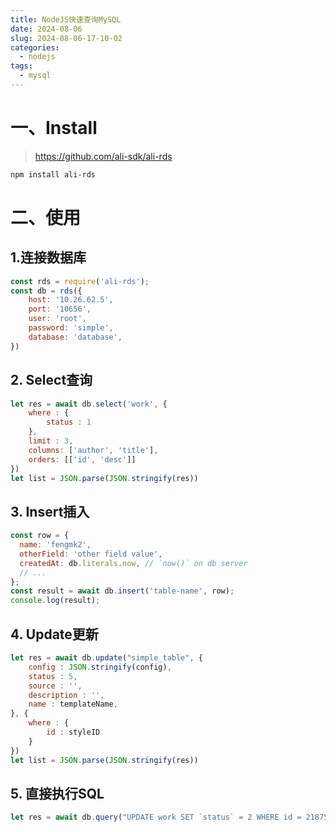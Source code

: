 ```yaml
---
title: NodeJS快速查询MySQL
date: 2024-08-06
slug: 2024-08-06-17-10-02
categories:
  - nodejs
tags:
  - mysql
---
```



# 一、Install 

> https://github.com/ali-sdk/ali-rds

```sh
npm install ali-rds
```

# 二、使用

## 1.连接数据库

```js
const rds = require('ali-rds');
const db = rds({
    host: '10.26.62.5',
    port: '10656',
    user: 'root',
    password: 'simple',
    database: 'database', 
})
```

## 2. Select查询

```js
let res = await db.select('work', {
    where : {
        status : 1
    },
    limit : 3,
    columns: ['author', 'title'],
    orders: [['id', 'desc']]
})
let list = JSON.parse(JSON.stringify(res))
```

## 3. Insert插入

```js
const row = {
  name: 'fengmk2',
  otherField: 'other field value',
  createdAt: db.literals.now, // `now()` on db server
  // ...
};
const result = await db.insert('table-name', row);
console.log(result);
```

## 4. Update更新

```js
let res = await db.update("simple_table", {
    config : JSON.stringify(config),
    status : 5,
    source : '',
    description : '',
    name : templateName,
}, {
    where : {
        id : styleID
    }
})
let list = JSON.parse(JSON.stringify(res))
```

## 5. 直接执行SQL

```js
let res = await db.query("UPDATE work SET `status` = 2 WHERE id = 21875631 AND project_id = 'auto3d-lheHqcLzSWv-w4BY4r9lT9';")
```